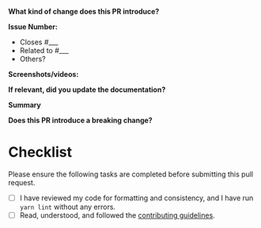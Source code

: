 
<!-- In order to keep off topic discussion to a minimum, it helps if the "work to be done" is already agreed on. -->
<!-- Ideally, a GitHub Issue with the label `Status: Consensus` will have been concluded, and linked to in this PR. -->
<!--
Thanks for submitting a pull request! Please provide enough information so that others can review your pull request.
-->

**What kind of change does this PR introduce?**

<!-- E.g. a bugfix, feature, refactoring, etc… -->

**Issue Number:**
<!-- Pick one of the below options.  Please remove those which don't apply. -->
-  Closes #___ <!-- Replace ___ with the issue number this PR resolves -->
-  Related to #___ <!-- Use when the PR doesn't completely resolve an issue -->
-  Others? <!-- Add any additional notes or references here -->


**Screenshots/videos:**

<!--Add screenshots or videos wherever possible.-->

**If relevant, did you update the documentation?**

<!--Add link to it-->

**Summary**

<!-- Explain the motivation for making this change. What existing problem does the pull request solve? -->
<!-- Try to link to an open issue for more information. -->

**Does this PR introduce a breaking change?**

<!-- If this PR introduces a breaking change, please describe the impact and a migration path for existing applications. -->

# Checklist

Please ensure the following tasks are completed before submitting this pull request.

- [ ] I have reviewed my code for formatting and consistency, and I have run `yarn lint` without any errors.
- [ ] Read, understood, and followed the [contributing guidelines](https://github.com/json-schema-org/website/blob/main/CONTRIBUTING.md).
